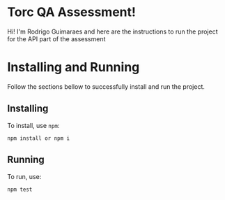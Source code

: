 # Torc QA Assessment!

Hi! I'm Rodrigo Guimaraes and here are the instructions to run the project for the API part of the assessment

# Installing and Running

Follow the sections bellow to successfully install and run the project.

## Installing

To install, use `npm`:

    npm install or npm i

## Running

To run, use: 

`npm test`
